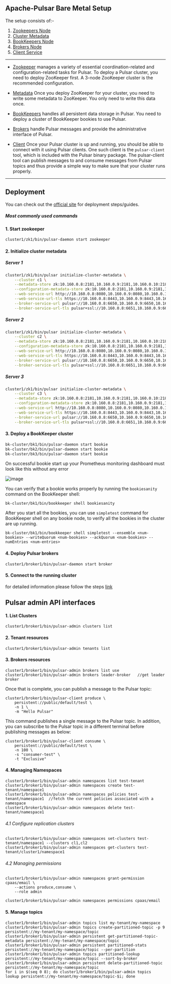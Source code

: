 ## Apache-Pulsar Bare Metal Setup

The setup consists of:-

1.  [Zookeepers Node](https://pulsar.apache.org/docs/2.11.x/deploy-bare-metal/#deploy-a-zookeeper-cluster)
2.  [Cluster Metadata](https://pulsar.apache.org/docs/2.11.x/deploy-bare-metal/#initialize-cluster-metadata)
3.  [BookKeepers Node](https://pulsar.apache.org/docs/2.11.x/deploy-bare-metal/#deploy-a-bookkeeper-cluster)
4.  [Brokers Node](https://pulsar.apache.org/docs/2.11.x/deploy-bare-metal/#deploy-pulsar-brokers)
5.  [Client Service](https://pulsar.apache.org/docs/2.11.x/deploy-bare-metal/#connect-to-the-running-cluster)

---

- [Zookeeper](https://zookeeper.apache.org/) manages a variety of essential coordination-related and configuration-related tasks for Pulsar. To deploy a Pulsar cluster, you need to deploy ZooKeeper first. A 3-node ZooKeeper cluster is the recommended configuration.

- [Metadata](https://pulsar.apache.org/docs/2.11.x/deploy-bare-metal/#initialize-cluster-metadata) Once you deploy ZooKeeper for your cluster, you need to write some metadata to ZooKeeper. You only need to write this data once.

- [BookKeepers](https://bookkeeper.apache.org/) handles all persistent data storage in Pulsar. You need to deploy a cluster of BookKeeper bookies to use Pulsar.

- [Brokers](https://pulsar.apache.org/docs/2.11.x/admin-api-brokers/) handle Pulsar messages and provide the administrative interface of Pulsar.

- [Client](https://pulsar.apache.org/docs/2.11.x/deploy-bare-metal/#connect-to-the-running-cluster) Once your Pulsar cluster is up and running, you should be able to connect with it using Pulsar clients. One such client is the `pulsar-client` tool, which is included with the Pulsar binary package. The pulsar-client tool can publish messages to and consume messages from Pulsar topics and thus provide a simple way to make sure that your cluster runs properly.

---

## Deployment

You can check out the [official site](https://pulsar.apache.org/docs/2.11.x/deploy-bare-metal/) for deployment steps/guides.

##### Most commonly used commands

#### 1. Start zookeeper

```bash
cluster1/zk1/bin/pulsar-daemon start zookeeper
```

#### 2. Initialize cluster metadata <br>
##### Server 1 

```bash
cluster1/zk1/bin/pulsar initialize-cluster-metadata \
    --cluster c1 \
    --metadata-store zk:10.160.0.8:2181,10.160.0.9:2181,10.160.0.10:2181 \
    --configuration-metadata-store zk:10.160.0.8:2181,10.160.0.9:2181,10.160.0.10:2181 \
    --web-service-url http://10.160.0.8:8080,10.160.0.9:8080,10.160.0.10:8080 \
    --web-service-url-tls https://10.160.0.8:8443,10.160.0.9:8443,10.160.0.10:8443 \
    --broker-service-url pulsar://10.160.0.8:6650,10.160.0.9:6650,10.160.0.10:6650 \
    --broker-service-url-tls pulsar+ssl://10.160.0.8:6651,10.160.0.9:6651,10.160.0.10:6651
```
##### Server 2

```bash
cluster1/zk1/bin/pulsar initialize-cluster-metadata \
    --cluster c2 \
    --metadata-store zk:10.160.0.8:2181,10.160.0.9:2181,10.160.0.10:2181 \
    --configuration-metadata-store zk:10.160.0.8:2181,10.160.0.9:2181,10.160.0.10:2181 \
    --web-service-url http://10.160.0.8:8080,10.160.0.9:8080,10.160.0.10:8080 \
    --web-service-url-tls https://10.160.0.8:8443,10.160.0.9:8443,10.160.0.10:8443 \
    --broker-service-url pulsar://10.160.0.8:6650,10.160.0.9:6650,10.160.0.10:6650 \
    --broker-service-url-tls pulsar+ssl://10.160.0.8:6651,10.160.0.9:6651,10.160.0.10:6651
```
##### Server 3

```bash
cluster1/zk1/bin/pulsar initialize-cluster-metadata \
    --cluster c3 \
    --metadata-store zk:10.160.0.8:2181,10.160.0.9:2181,10.160.0.10:2181 \
    --configuration-metadata-store zk:10.160.0.8:2181,10.160.0.9:2181,10.160.0.10:2181 \
    --web-service-url http://10.160.0.8:8080,10.160.0.9:8080,10.160.0.10:8080 \
    --web-service-url-tls https://10.160.0.8:8443,10.160.0.9:8443,10.160.0.10:8443 \
    --broker-service-url pulsar://10.160.0.8:6650,10.160.0.9:6650,10.160.0.10:6650 \
    --broker-service-url-tls pulsar+ssl://10.160.0.8:6651,10.160.0.9:6651,10.160.0.10:6651
```
#### 3. Deploy a BookKeeper cluster
```bash
bk-cluster/bk1/bin/pulsar-daemon start bookie
bk-cluster/bk2/bin/pulsar-daemon start bookie
bk-cluster/bk3/bin/pulsar-daemon start bookie
```
On successful bookie start up your Prometheus monitoring dashboard must look like this without any error

![image](https://user-images.githubusercontent.com/3489735/216020985-72877bdb-77a6-458c-b7c7-51ce2f55a1ea.png)

You can verify that a bookie works properly by running the `bookiesanity` command on the BookKeeper shell:

```
bk-cluster/bk1/bin/bookkeeper shell bookiesanity
```

After you start all the bookies, you can use `simpletest` command for BookKeeper shell on any bookie node, to verify all the bookies in the cluster are up running.
```
bk-cluster/bk1/bin/bookkeeper shell simpletest --ensemble <num-bookies> --writeQuorum <num-bookies> --ackQuorum <num-bookies> --numEntries <num-entries>
```

#### 4. Deploy Pulsar brokers
```
cluster1/broker1/bin/pulsar-daemon start broker
```

#### 5. Connect to the running cluster
for detailed information please follow the steps [link](https://pulsar.apache.org/docs/2.11.x/deploy-bare-metal/#connect-to-the-running-cluster)


## Pulsar admin API interfaces
#### 1. List Clusters
```
cluster1/broker1/bin/pulsar-admin clusters list
```
#### 2. Tenant resources
``` 
cluster1/broker1/bin/pulsar-admin tenants list
```
#### 3. Brokers resources
```
cluster1/broker1/bin/pulsar-admin brokers list use 
cluster1/broker1/bin/pulsar-admin brokers leader-broker   //get leader broker
```
Once that is complete, you can publish a message to the Pulsar topic:

```
cluster1/broker1/bin/pulsar-client produce \
    persistent://public/default/test \
    -n 1 \
    -m "Hello Pulsar"

```
This command publishes a single message to the Pulsar topic. In addition, you can subscribe to the Pulsar topic in a different terminal before publishing messages as below:

```
cluster1/broker1/bin/pulsar-client consume \
    persistent://public/default/test \
    -n 100 \
    -s "consumer-test" \
    -t "Exclusive"

```
#### 4. Managing Namespaces
```
cluster1/broker1/bin/pulsar-admin namespaces list test-tenant
cluster1/broker1/bin/pulsar-admin namespaces create test-tenant/namespace1   
cluster1/broker1/bin/pulsar-admin namespaces policies test-tenant/namespace1  //fetch the current policies associated with a namespace
cluster1/broker1/bin/pulsar-admin namespaces delete test-tenant/namespace1
```
 ###### 4.1  Configure replication clusters
 ```
 cluster1/broker1/bin/pulsar-admin namespaces set-clusters test-tenant/namespace1 --clusters cl1,cl2
 cluster1/broker1/bin/pulsar-admin namespaces get-clusters test-tenant/cluster1/namespace1
 ```
  ###### 4.2  Managing permissions
```
cluster1/broker1/bin/pulsar-admin namespaces grant-permission cpaas/email \
    --actions produce,consume \
    --role admin
    
cluster1/broker1/bin/pulsar-admin namespaces permissions cpaas/email
```

#### 5. Manage topics
```
cluster1/broker1/bin/pulsar-admin topics list my-tenant/my-namespace
cluster1/broker1/bin/pulsar-admin topics create-partitioned-topic -p 9 persistent://my-tenant/my-namespace/topic
cluster1/broker1/bin/pulsar-admin persistent get-partitioned-topic-metadata persistent://my-tenant/my-namespace/topic
cluster1/broker1/bin/pulsar-admin persistent partitioned-stats persistent://my-tenant/my-namespace/topic --per-partition
cluster1/broker1/bin/pulsar-admin topics partitioned-lookup persistent://my-tenant/my-namespace/topic --sort-by-broker
cluster1/broker1/bin/pulsar-admin persistent delete-partitioned-topic persistent://my-tenant/my-namespace/topic
for i in $(seq 0 8); do cluster1/broker1/bin/pulsar-admin topics lookup persistent://my-tenant/my-namespace/topic-$i; done

```
